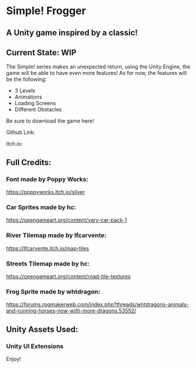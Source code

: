 # Simple! Frogger
## A Unity game inspired by a classic!
## Current State: WIP

The Simple! series makes an unexpected return, using the Unity Engine, the game will be able to have even more features!
As for now, the features will be the following:

- 3 Levels
- Animations
- Loading Screens
- Different Obstacles

Be sure to download the game here!

Github Link:

Itch.io:

## Full Credits:

### Font made by Poppy Works:

https://poppyworks.itch.io/silver

### Car Sprites made by hc:

https://opengameart.org/content/vary-car-pack-1

### River Tilemap made by lfcarvente:

https://lfcarvente.itch.io/map-tiles

### Streets Tilemap made by hc:

https://opengameart.org/content/road-tile-textures

### Frog Sprite made by whtdragon:

https://forums.rpgmakerweb.com/index.php?threads/whtdragons-animals-and-running-horses-now-with-more-dragons.53552/

## Unity Assets Used:

### Unity UI Extensions


Enjoy!
